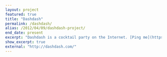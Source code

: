 ```yaml
---
layout: project
featured: true
title: "Dashdash"
permalink: /dashdash/
alias: /2012/04/09/dashdash-project/
end_date: present
excerpt: "Dashdash is a cocktail party on the Internet. [Ping me](https://twitter.com/lehrblogger) for an invite!"
show_excerpt: true
external: "http://dashdash.com/"
---
```

